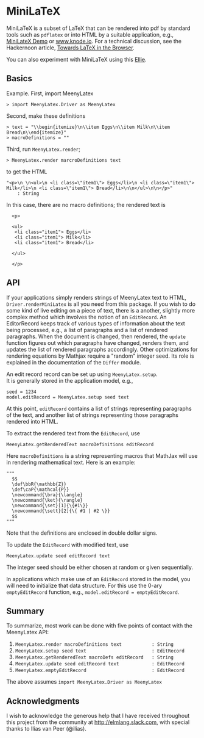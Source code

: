 
MiniLaTeX
=========

MiniLaTeX is a subset of LaTeX that can be rendered
into pdf by standard tools such as `pdflatex` or
into HTML by a suitable application, e.g.,
<a href="https://jxxcarlson.github.io/app/minilatex/src/index.html">MiniLateX Demo</a>
or <a href="http://www.knode.io">www.knode.io</a>.  For a technical discussion,
see the Hackernoon article,
<a href="https://hackernoon.com/towards-latex-in-the-browser-2ff4d94a0c08">Towards LaTeX in the Browser</a>.

You can also experiment with MiniLaTeX using this <a href="https://ellie-app.com/3n2QNQdTMa1/1">Ellie</a>.


Basics
------

Example.  First, import MeenyLatex
```
> import MeenyLatex.Driver as MeenyLatex
```
Second, make these definitions
```
> text = "\\begin{itemize}\n\\item Eggs\n\\item Milk\n\\item Bread\n\\end{itemize}"
> macroDefinitions = ""
```
Third, run `MeenyLatex.render`;
```
> MeenyLatex.render marcroDefinitions text
```
to get the HTML
```
"<p>\n \n<ul>\n <li class=\"item1\"> Eggs</li>\n <li class=\"item1\"> Milk</li>\n <li class=\"item1\"> Bread</li>\n\n</ul>\n\n</p>"
    : String
```
In this case, there are no macro definitions; the rendered text is
```
  <p>

  <ul>
   <li class="item1"> Eggs</li>
   <li class="item1"> Milk</li>
   <li class="item1"> Bread</li>

  </ul>

  </p>
```

API
---

If your applications simply renders strings of MeenyLatex
text to HTML, `Driver.renderMiniLatex` is all you
need from this package.  If you wish to do some
kind of live editing on a piece of text, there is a another,
slightly more complex method which involves the notion of
an `EditRecord`. An EditorRecord keeps track of various
types of information about the text being processed, e.g.,
a list of paragraphs and a list of rendered paragraphs.
When the document is changed, then rendered, the `update`
function figures out which paragraphs have changed, renders
them, and updates the list of rendered paragraphs accordingly.
Other optimizations for rendering equations by Mathjax require
a "random" integer seed.  Its role is explained in the documentation
of the `Differ` module.

An edit record record can be set up using `MeenyLatex.setup`.  
It is generally stored in the application model, e.g.,


```
seed = 1234
model.editRecord = MeenyLatex.setup seed text
```

At this point, `editRecord` contains a list of strings
representing paragraphs of the text, and another list of
strings representing those paragraphs rendered into HTML.

To extract the rendered text from the `EditRecord`, use

```
MeenyLatex.getRenderedText macroDefinitions editRecord
```

Here `macroDefinitions` is a string representing
macros that MathJax will use in rendering mathematical text.
Here is an example:
```
"""
  $$
  \def\bbR{\mathbb{Z}}
  \def\caP{\mathcal{P}}
  \newcommand{\bra}{\langle}
  \newcommand{\ket}{\rangle}
  \newcommand{\set}[1]{\{#1\}}
  \newcommand{\sett}[2]{\{ #1 | #2 \}}
  $$
"""
```
Note that the definitions are enclosed in double dollar signs.

To update the `EditRecord` with modified text, use

```
MeenyLatex.update seed editRecord text
```

The integer seed should be either chosen at random or
given sequentially.

In applications which make use of an `EditRecord` stored
in the model, you will need to initialize that data
structure.  For this use the 0-ary `emptyEditRecord` function,
e.g., `model.editRecord = emptyEditRecord`.

Summary
-------

To summarize, most work can be done with five points of contact
with the MeenyLatex API:

1. `MeenyLatex.render macroDefinitions text           : String`
2. `MeenyLatex.setup seed text                        : EditRecord`
3. `MeenyLatex.getRenderedText macroDefs editRecord   : String`
4. `MeenyLatex.update seed editRecord text            : EditRecord`
5. `MeenyLatex.emptyEditRecord                        : EditRecord`

The above assumes `import MeenyLatex.Driver as MeenyLatex`


Acknowledgments
---------------  

I wish to acknowledge the generous help that I have received throughout this project from the community at http://elmlang.slack.com, with special thanks to Ilias van Peer (@ilias).
